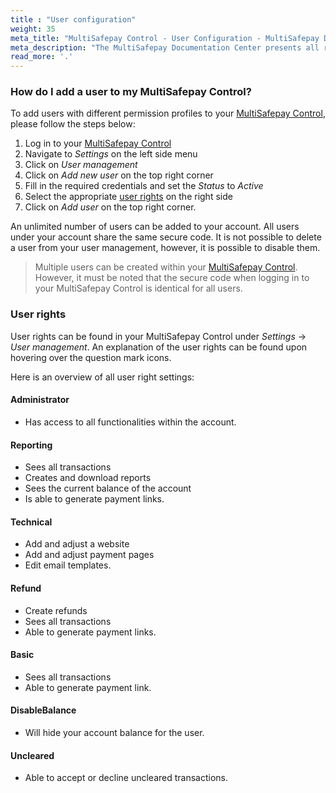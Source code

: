 ```yaml
---
title : "User configuration"
weight: 35
meta_title: "MultiSafepay Control - User Configuration - MultiSafepay Docs"
meta_description: "The MultiSafepay Documentation Center presents all relevant information about our Plugins and API. You can also find support pages for payment methods, tools and general questions as well as the contact details of our Support and Integration Teams."
read_more: '.'
---
```


### How do I add a user to my MultiSafepay Control?

To add users with different permission profiles to your [MultiSafepay Control](https://merchant.multisafepay.com), please follow the steps below:

1. Log in to your [MultiSafepay Control](https://merchant.multisafepay.com)
2. Navigate to _Settings_ on the left side menu
3. Click on _User management_
4. Click on _Add new user_ on the top right corner
5. Fill in the required credentials and set the _Status_ to _Active_
6. Select the appropriate [user rights](/tools/multisafepay-control/users/#user-rights) on the right side
7. Click on _Add user_ on the top right corner.

An unlimited number of users can be added to your account. All users under your account share the same secure code. It is not possible to delete a user from your user management, however, it is possible to disable them.

> Multiple users can be created within your [MultiSafepay Control](https://merchant.multisafepay.com). However, it must be noted that the secure code when logging in to your MultiSafepay Control is identical for all users.

### User rights

User rights can be found in your MultiSafepay Control under _Settings_ → _User management_. An explanation of the user rights can be found upon hovering over the question mark icons.

Here is an overview of all user right settings:

#### Administrator

* Has access to all functionalities within the account.

#### Reporting

* Sees all transactions
* Creates and download reports
* Sees the current balance of the account
* Is able to generate payment links.

#### Technical

* Add and adjust a website
* Add and adjust payment pages
* Edit email templates.

#### Refund

* Create refunds
* Sees all transactions
* Able to generate payment links.

#### Basic

* Sees all transactions
* Able to generate payment link.

#### DisableBalance

* Will hide your account balance for the user.

#### Uncleared

* Able to accept or decline uncleared transactions.
